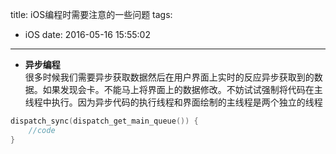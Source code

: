 title: iOS编程时需要注意的一些问题
tags:
  - iOS
date: 2016-05-16 15:55:02  

---

- **异步编程**  
很多时候我们需要异步获取数据然后在用户界面上实时的反应异步获取到的数据。如果发现会卡。不能马上将界面上的数据修改。不妨试试强制将代码在主线程中执行。因为异步代码的执行线程和界面绘制的主线程是两个独立的线程
```swift
dispatch_sync(dispatch_get_main_queue()) { 
    //code
}
```
